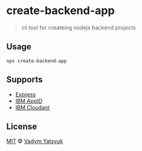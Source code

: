 # create-backend-app

> cli tool for createing nodejs backend projects

## Usage

```
npx create-backend-app
```

## Supports

- [Express](https://expressjs.com/)
- [IBM AppID](https://www.ibm.com/cloud/app-id)
- [IBM Cloudant](https://www.ibm.com/cloud/cloudant)

## License

[MIT](https://tldrlegal.com/license/mit-license) © [Vadym Yatsyuk](https://github.com/vadimdez)
